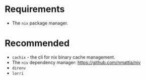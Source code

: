 # Requirements

- The `nix` package manager.

# Recommended

- `cachix` - the cli for nix binary cache management.
- The `niv` dependency manager: https://github.com/nmattia/niv
- `direnv`
- `lorri`
